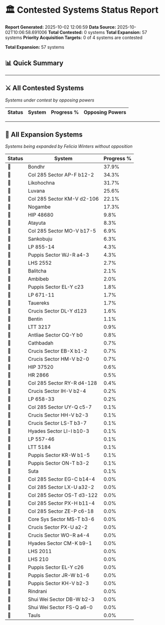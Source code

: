 # 🏛️ Contested Systems Status Report

**Report Generated:** 2025-10-02 12:06:59
**Data Source:** 2025-10-02T10:06:58.691006
**Total Contested:** 0 systems
**Total Expansion:** 57 systems
**Priority Acquisition Targets:** 0 of 4 systems are contested

**Total Expansion:** 57 systems

## 📊 Quick Summary

---

## ⚔ All Contested Systems
*Systems under contest by opposing powers*

| Status | System | Progress % | Opposing Powers |
|--------|--------|------------|----------------|

---

## 🔵 All Expansion Systems
*Systems being expanded by Felicia Winters without opposition*

| Status | System | Progress % |
|--------|--------|------------|
| 🔵 | Bondhr | 37.9% |
| 🔵 | Col 285 Sector AP-F b12-2 | 34.3% |
| 🔵 | Likohochna | 31.7% |
| 🔵 | Luvana | 25.6% |
| 🔵 | Col 285 Sector KM-V d2-106 | 22.1% |
| 🔵 | Nogambe | 17.3% |
| 🔵 | HIP 48680 | 9.8% |
| 🔵 | Atayuta | 8.3% |
| 🔵 | Col 285 Sector MO-V b17-5 | 6.9% |
| 🔵 | Sankobuju | 6.3% |
| 🔵 | LP 855-14 | 4.3% |
| 🔵 | Puppis Sector WJ-R a4-3 | 4.3% |
| 🔵 | LHS 2552 | 2.7% |
| 🔵 | Balitcha | 2.1% |
| 🔵 | Ambibeb | 2.0% |
| 🔵 | Puppis Sector EL-Y c23 | 1.8% |
| 🔵 | LP 671-11 | 1.7% |
| 🔵 | Tauereks | 1.7% |
| 🔵 | Crucis Sector DL-Y d123 | 1.6% |
| 🔵 | Bentin | 1.1% |
| 🔵 | LTT 3217 | 0.9% |
| 🔵 | Antliae Sector CQ-Y b0 | 0.8% |
| 🔵 | Cathbadah | 0.7% |
| 🔵 | Crucis Sector EB-X b1-2 | 0.7% |
| 🔵 | Crucis Sector HM-V b2-0 | 0.7% |
| 🔵 | HIP 37520 | 0.6% |
| 🔵 | HR 2866 | 0.5% |
| 🔵 | Col 285 Sector RY-R d4-128 | 0.4% |
| 🔵 | Crucis Sector IH-V b2-4 | 0.2% |
| 🔵 | LP 658-33 | 0.2% |
| 🔵 | Col 285 Sector UY-Q c5-7 | 0.1% |
| 🔵 | Crucis Sector HH-V b2-3 | 0.1% |
| 🔵 | Crucis Sector LS-T b3-7 | 0.1% |
| 🔵 | Hyades Sector LI-I b10-3 | 0.1% |
| 🔵 | LP 557-46 | 0.1% |
| 🔵 | LTT 5184 | 0.1% |
| 🔵 | Puppis Sector KR-W b1-5 | 0.1% |
| 🔵 | Puppis Sector ON-T b3-2 | 0.1% |
| 🔵 | Suta | 0.1% |
| 🔵 | Col 285 Sector EG-C b14-4 | 0.0% |
| 🔵 | Col 285 Sector LX-U a32-2 | 0.0% |
| 🔵 | Col 285 Sector OS-T d3-122 | 0.0% |
| 🔵 | Col 285 Sector PX-H b11-4 | 0.0% |
| 🔵 | Col 285 Sector ZE-P c6-18 | 0.0% |
| 🔵 | Core Sys Sector MS-T b3-6 | 0.0% |
| 🔵 | Crucis Sector PX-U a2-2 | 0.0% |
| 🔵 | Crucis Sector WO-R a4-4 | 0.0% |
| 🔵 | Hyades Sector CM-K b9-1 | 0.0% |
| 🔵 | LHS 2011 | 0.0% |
| 🔵 | LHS 210 | 0.0% |
| 🔵 | Puppis Sector EL-Y c26 | 0.0% |
| 🔵 | Puppis Sector JR-W b1-6 | 0.0% |
| 🔵 | Puppis Sector KH-V b2-3 | 0.0% |
| 🔵 | Rindrani | 0.0% |
| 🔵 | Shui Wei Sector DB-W b2-3 | 0.0% |
| 🔵 | Shui Wei Sector FS-Q a6-0 | 0.0% |
| 🔵 | Tauls | 0.0% |